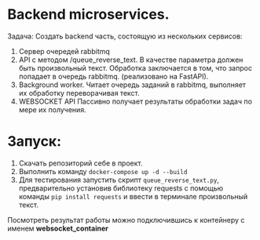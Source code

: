 # Backend microservices.
Задача: Создать backend часть, состоящую из нескольких сервисов:
1. Сервер очередей rabbitmq
2. API с методом /queue_reverse_text.
В качестве параметра должен быть произвольный текст.
Обработка заключается в том, что запрос попадает в очередь rabbitmq. (реализовано на FastAPI).
3. Background worker.
Читает очередь заданий в rabbitmq, выполняет их обработку переворачивая текст.
4. WEBSOCKET API Пассивно получает результаты обработки задач по мере их получения.
# Запуск:
1. Скачать репозиторий себе в проект.
2. Выполнить команду `docker-compose up -d --build`
3. Для тестирования запустить скрипт `queue_reverse_text.py`, предварительно установив библиотеку requests
с помощью команды `pip install requests` и ввести в терминале произвольный текст.

Посмотреть результат работы можно подключившись к контейнеру с именем **websocket_container**
